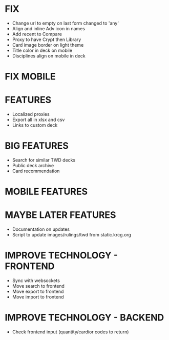 # FIX
* Change url to empty on last form changed to 'any'
* Align and inline Adv icon in names
* Add recent to Compare
* Proxy to have Crypt then Library
* Card image border on light theme
* Title color in deck on mobile
* Disciplines align on mobile in deck

# FIX MOBILE

# FEATURES
* Localized proxies
* Export all in xlsx and csv
* Links to custom deck

# BIG FEATURES
* Search for similar TWD decks
* Public deck archive
* Card recommendation

# MOBILE FEATURES

# MAYBE LATER FEATURES
* Documentation on updates
* Script to update images/rulings/twd from static.krcg.org

# IMPROVE TECHNOLOGY - FRONTEND
* Sync with websockets
* Move search to frontend
* Move export to frontend
* Move import to frontend

# IMPROVE TECHNOLOGY - BACKEND
* Check frontend input (quantity/cardior codes to return)
